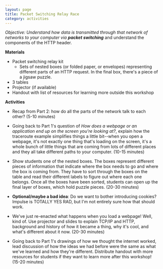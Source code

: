 ```yaml
---
layout: page
title: Packet Switching Relay Race
category: activities
---
```


*Objective: Understand how data is transmitted through that network of networks to your computer via **packet switching*** and understand the components of the HTTP header. 

**Materials**

- Packet switching relay kit
	- Sets of nested boxes (or folded paper, or envelopes) representing different parts of an HTTP request. In the final box, there's a piece of a jigsaw puzzle. 
- 3 tables
- Projector (if available)
- Handout with list of resources for learning more outside this workshop

**Activities**

- Recap from Part 2: how do all the parts of the network talk to each other? (5-10 minutes)

- Going back to Part 1's question of *How does a webpage or an application end up on the screen you're looking at?*, explain how the traceroute example simplifies things a little bit--when you open a webpage, it's not exactly one thing that's loading on the screen, it's a whole bunch of little things that are coming from lots of different places and they all take different paths to your computer. (10-15 minutes)

- Show students one of the nested boxes. The boxes represent different pieces of information that indicate where the box needs to go and where the box is coming from. They have to sort through the boxes on the table and read their different labels to figure out where each one belongs. Once all the boxes have been sorted, students can open up the final layer of boxes, which hold puzzle pieces. (20-30 minutes)

- **Optional/maybe a bad idea**: Do we want to bother introducing cookies? Impulse is TOTALLY YES RAD, but I'm not entirely sure how that should work.

- We've just re-enacted what happens when you load a webpage! Well, kind of. Use projector and slides to explain TCP/IP and HTTP, background and history of how it became a thing, why it's cool, and what's different about it now. (20-30 minutes)

- Going back to Part 1's drawings of how we thought the internet worked, lead discussion of how the ideas we had before were the same as what we've learned and how they're different. Distribute handout with more resources for students if they want to learn more after this workshop! (15-20 minutes)